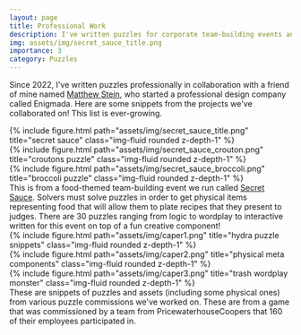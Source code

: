 ```yaml
---
layout: page
title: Professional Work
description: I've written puzzles for corporate team-building events and commissions for tech and finance companies. My most recent project was run for a 160-person team at Pricewaterhouse Coopers.
img: assets/img/secret_sauce_title.png
importance: 3
category: Puzzles
---
```


Since 2022, I've written puzzles professionally in collaboration with a friend of mine named <a href="https://www.steinium.com/">Matthew Stein</a>, who started a professional design company called Enigmada. Here are some snippets from the projects we've collaborated on! This list is ever-growing.

<div class="row">
    <div class="col-sm mt-3 mt-md-0">
        {% include figure.html path="assets/img/secret_sauce_title.png" title="secret sauce" class="img-fluid rounded z-depth-1" %}
    </div>
</div>
<div class="row">
    <div class="col-sm mt-3 mt-md-0">
        {% include figure.html path="assets/img/secret_sauce_crouton.png" title="croutons puzzle" class="img-fluid rounded z-depth-1" %}
    </div>
</div>
<div class="row">
    <div class="col-sm mt-3 mt-md-0">
        {% include figure.html path="assets/img/secret_sauce_broccoli.png" title="broccoli puzzle" class="img-fluid rounded z-depth-1" %}
    </div>
</div>
<div class="caption">
    This is from a food-themed team-building event we run called <a href="https://www.steinium.com/teambuilding">Secret Sauce</a>. Solvers must solve puzzles in order to get physical items representing food that will allow them to plate recipes that they present to judges. There are 30 puzzles ranging from logic to wordplay to interactive written for this event on top of a fun creative component!
</div>

<div class="row">
    <div class="col-sm mt-3 mt-md-0">
        {% include figure.html path="assets/img/caper1.png" title="hydra puzzle snippets" class="img-fluid rounded z-depth-1" %}
    </div>
</div>
<div class="row">
    <div class="col-sm mt-3 mt-md-0">
        {% include figure.html path="assets/img/caper2.png" title="physical meta components" class="img-fluid rounded z-depth-1" %}
    </div>
</div>
<div class="row">
    <div class="col-sm mt-3 mt-md-0">
        {% include figure.html path="assets/img/caper3.png" title="trash wordplay monster" class="img-fluid rounded z-depth-1" %}
    </div>
</div>
<div class="caption">
    These are snippets of puzzles and assets (including some physical ones) from various puzzle commissions we've worked on. These are from a game that was commissioned by a team from PricewaterhouseCoopers that 160 of their employees participated in.
</div>